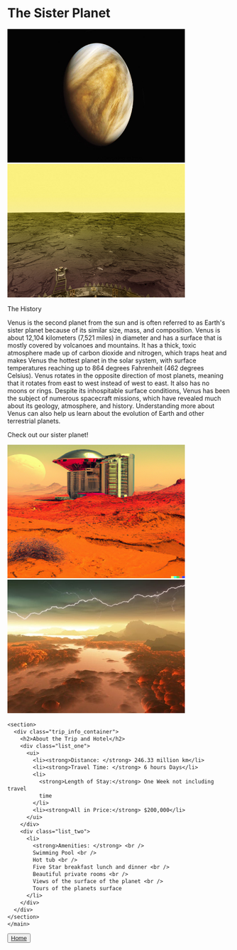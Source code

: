  <!--layout: page
title: "Locations"
permalink: [/URL-PATH](https://evanm07.github.io/The_Space_Station/locations/venus)
title:false
-->
<link rel="stylesheet" type="text/css" href="../css/style.scss" />
<link rel="stylesheet" type="text/css" href="../css/location.css" />

<body>
  <h1> The Sister Planet </h1>

  <main>
    <section class="img_container">
      <img
        src="../images/location_images/venus_images/venus_from_distance.png"
        loading="lazy"
        height="300px"
        width="400px"
        alt="Picture of venus taken from a distance "
      />
      <img
        src="../images/location_images/venus_images/surface_of_planet.png"
        loading="lazy"
        height="300px"
        width="400px"
        alt="Image of Venus's surface taken on the surface of the planet"
      />
      <section>
        <div class="planet_info">
          <p id="planet_info_heading">The History</p>
          <p id="planet_info_para">
            Venus is the second planet from the sun and is often referred to
            as Earth's sister planet because of its similar size, mass, and
            composition. Venus is about 12,104 kilometers (7,521 miles) in
            diameter and has a surface that is mostly covered by volcanoes and
            mountains. It has a thick, toxic atmosphere made up of carbon
            dioxide and nitrogen, which traps heat and makes Venus the hottest
            planet in the solar system, with surface temperatures reaching up
            to 864 degrees Fahrenheit (462 degrees Celsius). Venus rotates in
            the opposite direction of most planets, meaning that it rotates
            from east to west instead of west to east. It also has no moons or
            rings. Despite its inhospitable surface conditions, Venus has been
            the subject of numerous spacecraft missions, which have revealed
            much about its geology, atmosphere, and history. Understanding
            more about Venus can also help us learn about the evolution of
            Earth and other terrestrial planets.
          </p>
          <p id="final_planet_info_para">Check out our sister planet!</p>
        </div>
      </section>
      <img
        src="../images/location_images/venus_images/hotel_on_venus.png"
        loading="lazy"
        height="300px"
        width="400px"
        alt="Image of a hotel on the surface of venus"
      />
      <img
        src="../images/location_images/venus_images/storm_view_surface.png"
        loading="lazy"
        height="300px"
        width="400px"
        alt="Image of a storm on the surface of venus "
      />
    </section>

    <section>
      <div class="trip_info_container">
        <h2>About the Trip and Hotel</h2>
        <div class="list_one">
          <ui>
            <li><strong>Distance: </strong> 246.33 million km</li>
            <li><strong>Travel Time: </strong> 6 hours Days</li>
            <li>
              <strong>Length of Stay:</strong> One Week not including travel
              time
            </li>
            <li><strong>All in Price:</strong> $200,000</li>
          </ui>
        </div>
        <div class="list_two">
          <li>
            <strong>Amenities: </strong> <br />
            Swimming Pool <br />
            Hot tub <br />
            Five Star breakfast lunch and dinner <br />
            Beautiful private rooms <br />
            Views of the surface of the planet <br />
            Tours of the planets surface
          </li>
        </div>
      </div>
    </section>
    </main>

  <button id="home_btn">
    <a href="https://evanm07.github.io/The_Space_Station/"> 
    Home </a> 
  </button>
  
  </body>

<!--</body>-->
